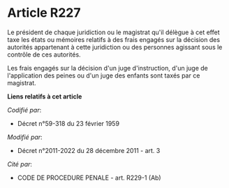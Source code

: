 # Article R227

Le président de chaque juridiction ou le magistrat qu'il délègue à cet effet taxe les états ou mémoires relatifs à des frais
engagés sur la décision des autorités appartenant à cette juridiction ou des personnes agissant sous le contrôle de ces
autorités.

Les frais engagés sur la décision d'un juge d'instruction, d'un juge de l'application des peines ou d'un juge des enfants
sont taxés par ce magistrat.

**Liens relatifs à cet article**

_Codifié par_:

  - Décret n°59-318 du 23 février 1959

_Modifié par_:

  - Décret n°2011-2022 du 28 décembre 2011 - art. 3

_Cité par_:

  - CODE DE PROCEDURE PENALE - art. R229-1 (Ab)
